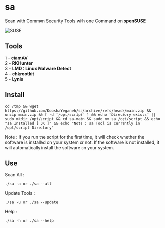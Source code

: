 # sa

Scan with Common Security Tools with one Command on **openSUSE**

![SUSE](https://en.opensuse.org/images/f/f2/Button-laptop-colour.png)

## Tools

1 - **clamAV**  
2 - **RKHunter**  
3 - **LMD : Linux Malware Detect**  
4 - **chkrootkit**  
5 - **Lynis**

## Install

```
cd /tmp && wget https://github.com/KooshaYeganeh/sa/archive/refs/heads/main.zip && unzip main.zip && [ -d "/opt/script" ] && echo "Directory exists" || sudo mkdir /opt/script && cd sa-main && sudo mv sa /opt/script && echo "sa Installed [ OK ]" && echo "Note : sa Tool is currently in /opt/script Directory"
```

Note : If you run the script for the first time, it will check whether the software is installed on your system or not. If the software is not installed, it will automatically install the software on your system.



## Use


Scan All : 

```
./sa -a or ./sa --all
```

Update Tools : 

```
./sa -u or ./sa --update
```

Help :

```
./sa -h or ./sa --help
```


